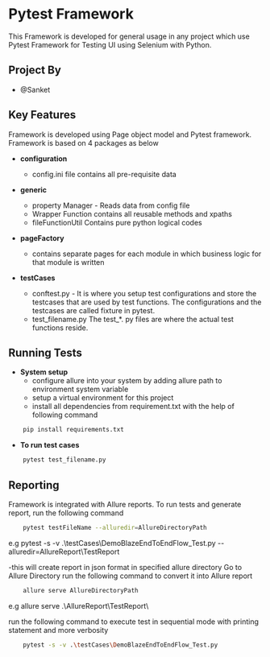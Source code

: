 # Pytest Framework

This Framework is developed for general usage in any project which use Pytest Framework for Testing UI using Selenium with Python.

## Project By
- @Sanket

## Key Features

Framework is developed using Page object model and Pytest framework. Framework is based on 4 packages as below

- **configuration**
    - config.ini file contains all pre-requisite data


- **generic**
    - property Manager - Reads data from config file
    - Wrapper Function contains all reusable methods and xpaths
    - fileFunctionUtil Contains pure python logical codes
  


- **pageFactory**
    - contains separate pages for each module in which business logic for that module is written
    


- **testCases**
    - conftest.py - It is where you setup test configurations and store the testcases that are used by test functions. The configurations and the testcases are called fixture in pytest.
    - test_filename.py The test_*. py files are where the actual test functions reside.

## Running Tests
- **System setup**
    - configure allure into your system by adding allure path to environment system variable
    - setup a virtual environment for this project
    - install all dependencies from requirement.txt with the help of following command
```bash
    pip install requirements.txt
```


- **To run test cases**

```bash
    pytest test_filename.py
```
## Reporting
Framework is integrated with Allure reports. To run tests and generate report, run the following command
```bash
    pytest testFileName --alluredir=AllureDirectoryPath
```
e.g  pytest -s -v .\testCases\DemoBlazeEndToEndFlow_Test.py --alluredir=AllureReport\TestReport

-this will create report in json format in specified allure directory
Go to Allure Directory
run the following command to convert it into Allure report 
```bash
    allure serve AllureDirectoryPath
```
e.g  allure serve .\AllureReport\TestReport\


run the following command to execute test in sequential mode with printing statement and more verbosity
```bash
    pytest -s -v .\testCases\DemoBlazeEndToEndFlow_Test.py
```
